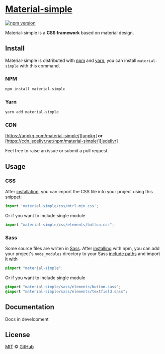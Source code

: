 # [Material-simple][material-simple]

[![npm version](https://img.shields.io/npm/v/material-simple.svg)](https://www.npmjs.org/package/material-simple)

Material-simple is a **CSS framework** based on material design.

## Install

Material-simple is distributed with [npm][npm] and [yarn][yarn], you can install `material-simple` with this command.

### NPM

```sh
npm install material-simple
```

### Yarn

```sh
yarn add material-simple
```

### CDN

[https://unpkg.com/material-simple/][unpkg]
**or**
[https://cdn.jsdelivr.net/npm/material-simple/][jsdelivr]

Feel free to raise an issue or submit a pull request.

## Usage

### CSS

After [installation](#install), you can import the CSS file into your project using this snippet:

```js
import 'material-simple/css/mtrl.min.css';
```

Or if you want to include single module

```js
import "material-simple/css/elements/button.css";
```

### Sass

Some source files are writen in [Sass][sass]. After [installing](#install) with npm, you can add your project's `node_modules` directory to your Sass [include paths](https://github.com/sass/node-sass#includepaths) and import it with

```scss
@import "material-simple";
```

Or if you want to include single module

```scss
@import "material-simple/sass/elements/button.sass";
@import "material-simple/sass/elements/textfield.sass";
```

## Documentation

Docs in development

## License

[MIT](./LICENSE) &copy; [GitHub](https://github.com/)

[material-simple]: https://github.com/material-simple
[npm]: https://www.npmjs.com/
[install-npm]: https://docs.npmjs.com/getting-started/installing-node
[sass]: http://sass-lang.com/
[yarn]: https://yarnpkg.com/
[unpkg]: https://unpkg.com/material-simple@latest/css/mtrl.min.css
[jsdelivr]: https://cdn.jsdelivr.net/npm/material-simple@latest/css/mtrl.min.css